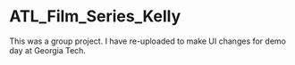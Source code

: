 # ATL_Film_Series_Kelly
This was a group project. I have re-uploaded to make UI changes for demo day at Georgia Tech. 

